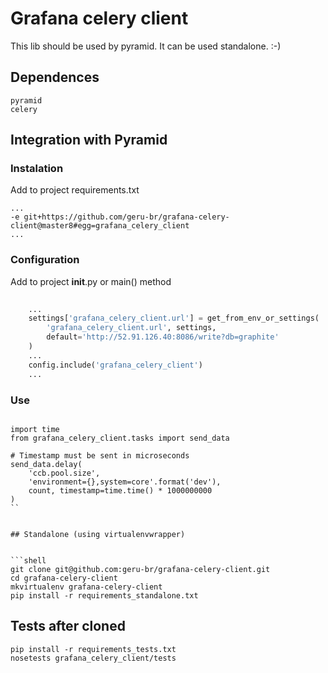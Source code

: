 # Grafana celery client

This lib should be used by pyramid. It can be used standalone. :-)

## Dependences
```
pyramid
celery
```

## Integration with Pyramid

### Instalation

Add to project requirements.txt

```shell
...
-e git+https://github.com/geru-br/grafana-celery-client@master8#egg=grafana_celery_client
...

```

### Configuration
Add to project __init__.py or main() method

```python
	
    ...
    settings['grafana_celery_client.url'] = get_from_env_or_settings(
        'grafana_celery_client.url', settings,
        default='http://52.91.126.40:8086/write?db=graphite'
    )
    ...
    config.include('grafana_celery_client')
    ...

```

### Use

```

import time
from grafana_celery_client.tasks import send_data

# Timestamp must be sent in microseconds
send_data.delay(
    'ccb.pool.size',
    'environment={},system=core'.format('dev'),
    count, timestamp=time.time() * 1000000000
)
``


## Standalone (using virtualenvwrapper)


```shell
git clone git@github.com:geru-br/grafana-celery-client.git
cd grafana-celery-client
mkvirtualenv grafana-celery-client
pip install -r requirements_standalone.txt
```


## Tests after cloned


```shell
pip install -r requirements_tests.txt
nosetests grafana_celery_client/tests

```

